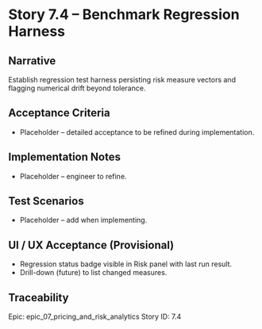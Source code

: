 # Story 7.4 – Benchmark Regression Harness

## Narrative
Establish regression test harness persisting risk measure vectors and flagging numerical drift beyond tolerance.

## Acceptance Criteria
- Placeholder – detailed acceptance to be refined during implementation.

## Implementation Notes
- Placeholder – engineer to refine.

## Test Scenarios
- Placeholder – add when implementing.

## UI / UX Acceptance (Provisional)
- Regression status badge visible in Risk panel with last run result.
- Drill-down (future) to list changed measures.

## Traceability
Epic: epic_07_pricing_and_risk_analytics
Story ID: 7.4
